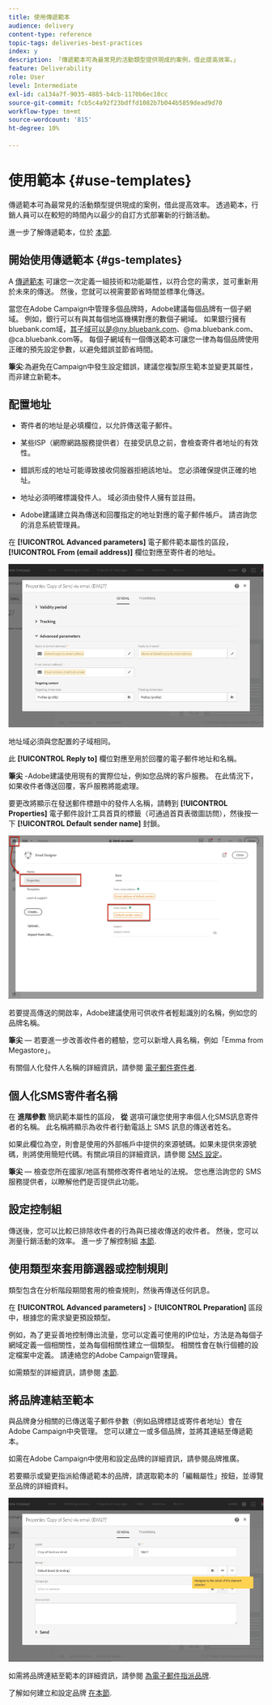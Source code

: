 ```yaml
---
title: 使用傳遞範本
audience: delivery
content-type: reference
topic-tags: deliveries-best-practices
index: y
description: 「傳遞範本可為最常見的活動類型提供現成的案例，借此提高效率。」
feature: Deliverability
role: User
level: Intermediate
exl-id: ca134a7f-9035-4885-b4cb-1170b6ec10cc
source-git-commit: fcb5c4a92f23bdffd1082b7b044b5859dead9d70
workflow-type: tm+mt
source-wordcount: '815'
ht-degree: 10%

---
```


# 使用範本 {#use-templates}

傳遞範本可為最常見的活動類型提供現成的案例，借此提高效率。 透過範本，行銷人員可以在較短的時間內以最少的自訂方式部署新的行銷活動。

進一步了解傳遞範本，位於 [本節](../../start/using/marketing-activity-templates.md).

## 開始使用傳遞範本 {#gs-templates}

A [傳遞範本](../../start/using/marketing-activity-templates.md#creating-a-new-template) 可讓您一次定義一組技術和功能屬性，以符合您的需求，並可重新用於未來的傳送。 然後，您就可以視需要節省時間並標準化傳送。

當您在Adobe Campaign中管理多個品牌時，Adobe建議每個品牌有一個子網域。 例如，銀行可以有與其每個地區機構對應的數個子網域。 如果銀行擁有bluebank.com域，其子域可以是@ny.bluebank.com、@ma.bluebank.com、@ca.bluebank.com等。 每個子網域有一個傳送範本可讓您一律為每個品牌使用正確的預先設定參數，以避免錯誤並節省時間。

**筆尖**:為避免在Campaign中發生設定錯誤，建議您複製原生範本並變更其屬性，而非建立新範本。

## 配置地址

* 寄件者的地址是必填欄位，以允許傳送電子郵件。

* 某些ISP（網際網路服務提供者）在接受訊息之前，會檢查寄件者地址的有效性。

* 錯誤形成的地址可能導致接收伺服器拒絕該地址。 您必須確保提供正確的地址。

* 地址必須明確標識發件人。 域必須由發件人擁有並註冊。

* Adobe建議建立與為傳送和回覆指定的地址對應的電子郵件帳戶。 請咨詢您的消息系統管理員。

在 **[!UICONTROL Advanced parameters]** 電子郵件範本屬性的區段， **[!UICONTROL From (email address)]** 欄位對應至寄件者的地址。

![](assets/template-parameters.png)

地址域必須與您配置的子域相同。

此 **[!UICONTROL Reply to]** 欄位對應至用於回覆的電子郵件地址和名稱。

**筆尖** -Adobe建議使用現有的實際位址，例如您品牌的客戶服務。 在此情況下，如果收件者傳送回覆，客戶服務將能處理。

要更改將顯示在發送郵件標題中的發件人名稱，請轉到 **[!UICONTROL Properties]**  電子郵件設計工具首頁的標籤（可通過首頁表徵圖訪問），然後按一下 **[!UICONTROL Default sender name]** 封鎖。

![](assets/template-content.png)

若要提高傳送的開啟率，Adobe建議使用可供收件者輕鬆識別的名稱，例如您的品牌名稱。

**筆尖**  — 若要進一步改善收件者的體驗，您可以新增人員名稱，例如「Emma from Megastore」。

有關個人化發件人名稱的詳細資訊，請參閱 [電子郵件寄件者](../../designing/using/subject-line.md#email-sender).

## 個人化SMS寄件者名稱

在 **進階參數** 簡訊範本屬性的區段， **從** 選項可讓您使用字串個人化SMS訊息寄件者的名稱。 此名稱將顯示為收件者行動電話上 SMS 訊息的傳送者姓名。

如果此欄位為空，則會是使用的外部帳戶中提供的來源號碼。如果未提供來源號碼，則將使用簡短代碼。有關此項目的詳細資訊，請參閱 [SMS 設定](../../administration/using/configuring-sms-channel.md)。

**筆尖**  — 檢查您所在國家/地區有關修改寄件者地址的法規。 您也應洽詢您的 SMS 服務提供者，以瞭解他們是否提供此功能。

## 設定控制組

傳送後，您可以比較已排除收件者的行為與已接收傳送的收件者。 然後，您可以測量行銷活動的效率。 進一步了解控制組 [本節](../../sending/using/control-group.md).

## 使用類型來套用篩選器或控制規則

類型包含在分析階段期間套用的檢查規則，然後再傳送任何訊息。

在 **[!UICONTROL Advanced parameters]** > **[!UICONTROL Preparation]** 區段中，根據您的需求變更預設類型。

例如，為了更妥善地控制傳出流量，您可以定義可使用的IP位址，方法是為每個子網域定義一個相關性，並為每個相關性建立一個類型。 相關性會在執行個體的設定檔案中定義。 請連絡您的Adobe Campaign管理員。

如需類型的詳細資訊，請參閱 [本節](../../sending/using/managing-typologies.md).

## 將品牌連結至範本

與品牌身分相關的已傳送電子郵件參數（例如品牌標誌或寄件者地址）會在Adobe Campaign中央管理。 您可以建立一或多個品牌，並將其連結至傳遞範本。

如需在Adobe Campaign中使用和設定品牌的詳細資訊，請參閱品牌推廣。

若要顯示或變更指派給傳遞範本的品牌，請選取範本的「編輯屬性」按鈕，並導覽至品牌的詳細資料。

![](assets/template-brand.png)

如需將品牌連結至範本的詳細資訊，請參閱 [為電子郵件指派品牌](../../administration/using/branding.md#assigning-a-brand-to-an-email).

了解如何建立和設定品牌 [在本節](../../administration/using/branding.md#creating-a-brand).
